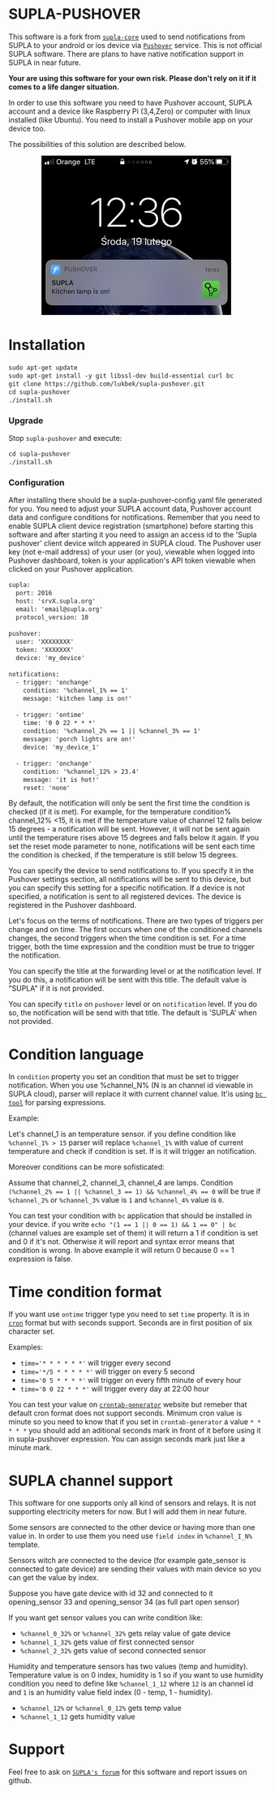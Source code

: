 # SUPLA-PUSHOVER

This software is a fork from [`supla-core`](https://github.com/SUPLA/supla-core) used to send notifications from SUPLA to your android or ios device via [`Pushover`](https://pushover.net/) service. This is not official SUPLA software. There are plans to have native notification support in SUPLA in near future. 

<b>Your are using this software for your own risk. Please don't rely on it if it comes to a life danger situation.</b>

In order to use this software you need to have Pushover account, SUPLA account and a device like Raspberry Pi (3,4,Zero) or computer with linux installed (like Ubuntu). You need to install a Pushover mobile app on your device too.

The possibilities of this solution are described below. 

<p align="center"> 
<img src="kitchen.png">
</p>


# Installation
```
sudo apt-get update
sudo apt-get install -y git libssl-dev build-essential curl bc
git clone https://github.com/lukbek/supla-pushover.git
cd supla-pushover
./install.sh
```

### Upgrade

Stop `supla-pushover` and execute:

```
cd supla-pushover
./install.sh
```

### Configuration

After installing there should be a supla-pushover-config.yaml file generated for you. You need to adjust your SUPLA account data, Pushover account data and configure conditions for notifications. 
Remember that you need to enable SUPLA client device registration (smartphone) before starting this software and after starting it you need to assign an access id to the 'Supla pushover' client device witch appeared in SUPLA cloud.
The Pushover user key (not e-mail address) of your user (or you), viewable when logged into Pushover dashboard, token is your application's API token viewable when clicked on your Pushover application.

```
supla:
  port: 2016
  host: 'srvX.supla.org'
  email: 'email@supla.org'
  protocol_version: 10

pushover:
  user: 'XXXXXXXX'
  token: 'XXXXXXX'
  device: 'my_device'

notifications:
  - trigger: 'onchange'
    condition: '%channel_1% == 1'
    message: 'kitchen lamp is on!'

  - trigger: 'ontime'
    time: '0 0 22 * * *'
    condition: '%channel_2% == 1 || %channel_3% == 1'
    message: 'porch lights are on!'
    device: 'my_device_1'
  
  - trigger: 'onchange'
    condition: '%channel_12% > 23.4'
    message: 'it is hot!'
    reset: 'none'

```

By default, the notification will only be sent the first time the condition is checked (if it is met). For example, for the temperature condition% channel_12% <15, it is met if the temperature value of channel 12 falls below 15 degrees - a notification will be sent. However, it will not be sent again until the temperature rises above 15 degrees and falls below it again. If you set the reset mode parameter to none, notifications will be sent each time the condition is checked, if the temperature is still below 15 degrees.

You can specify the device to send notifications to. If you specify it in the Pushover settings section, all notifications will be sent to this device, but you can specify this setting for a specific notification. If a device is not specified, a notification is sent to all registered devices. The device is registered in the Pushover dashboard.

Let's focus on the terms of notifications. There are two types of triggers per change and on time. The first occurs when one of the conditioned channels changes, the second triggers when the time condition is set. For a time trigger, both the time expression and the condition must be true to trigger the notification.

You can specify the title at the forwarding level or at the notification level. If you do this, a notification will be sent with this title. The default value is "SUPLA" if it is not provided.


You can specify `title` on `pushover` level or on `notification` level. If you do so, the notification will be send with that title.
The default is 'SUPLA' when not provided.

# Condition language

In `condition` property you set an condition that must be set to trigger notification.
When you use %channel_N% (N is an channel id viewable in SUPLA cloud), parser will replace it with current channel value.
It'is using [`bc tool`](https://pl.wikipedia.org/wiki/Bc_(Unix)) for parsing expressions.

Example: 

Let's channel_1 is an temperature sensor. if you define condition like `%channel_1% > 15` parser will replace `%channel_1%` with value of current temperature and check if condition is set. If is it will trigger an notification.

Moreover conditions can be more sofisticated:

Assume that channel_2, channel_3, channel_4 are lamps. 
Condition `(%channel_2% == 1 || %channel_3 == 1) && %channel_4% == 0` will be true if `%channel_2%` or `%channel_3%` value is `1` and `%channel_4%` value is `0`.

You can test your condition with `bc` application that should be installed in your device. 
if you write `echo "(1 == 1 || 0 == 1) && 1 == 0" | bc` (channel values are example set of them) it will return a 1 if condition is set and 0 if it's not. Otherwise it will report and syntax error means that condition is wrong. In above example it will return 0 because 0 == 1 expression is false.

# Time condition format 

If you want use `ontime` trigger type you need to set `time` property. It is in [`cron`](https://en.wikipedia.org/wiki/Cron) format but with seconds support. Seconds are in first position of six character set.

Examples:

* `time='* * * * * *'` will trigger every second
* `time='*/5 * * * * *'` will trigger on every 5 second
* `time='0 5 * * * *'` will trigger on every fifth minute of every hour
* `time='0 0 22 * * *'` will trigger every day at 22:00 hour

You can test your value on [`crontab-generator`](https://crontab.guru/#*_*_*_*_*) website but remeber that default cron format does not support seconds. Minimum cron value is minute so you need to know that if you set in `crontab-generator` a value `* * * * *` you should add an aditional seconds mark in front of it before using it in supla-pushover expression. You can assign seconds mark just like a minute mark. 

# SUPLA channel support

This software for one supports only all kind of sensors and relays. It is not supporting electricity meters for now. But I will add them in near future.

Some sensors are connected to the other device or having more than one value in. In order to use them you need use `field index` in `%channel_I_N%` template.

Sensors witch are connected to the device (for example gate_sensor is connected to gate device) are sending their values with main device so you can get the value by index. 

Suppose you have gate device with id 32 and connected to it opening_sensor 33 and opening_sensor 34 (as full part open sensor)

If you want get sensor values you can write condition like:
* `%channel_0_32%` or `%channel_32%` gets relay value of gate device
* `%channel_1_32%` gets value of first connected sensor 
* `%channel_2_32%` gets value of second connected sensor 

Humidity and temperature sensors has two values (temp and humidity). 
Temperature value is on 0 index, humidity is 1 so if you want to use humidity condition you need to define like `%channel_1_12` where `12` is an channel id and `1` is an humidity value field index (0 - temp, 1 - humidity).

* `%channel_12%` or `%channel_0_12%` gets temp value
* `%channel_1_12` gets humidity value

# Support

Feel free to ask on [`SUPLA's forum`](https://forum.supla.org/viewtopic.php?f=9&t=6188) for this software and report issues on github.

